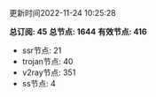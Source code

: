 更新时间2022-11-24 10:25:28

**总订阅: 45**
**总节点: 1644**
**有效节点: 416**
- ssr节点: 21
- trojan节点: 40
- v2ray节点: 351
- ss节点: 4
